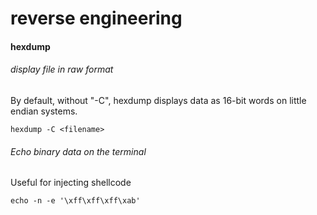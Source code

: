 # reverse engineering

#### hexdump

###### display file in raw format
By default, without "-C", hexdump displays data as 16-bit words on little endian systems.
```
hexdump -C <filename>
```
###### Echo binary data on the terminal
Useful for injecting shellcode
```
echo -n -e '\xff\xff\xff\xab'
```
